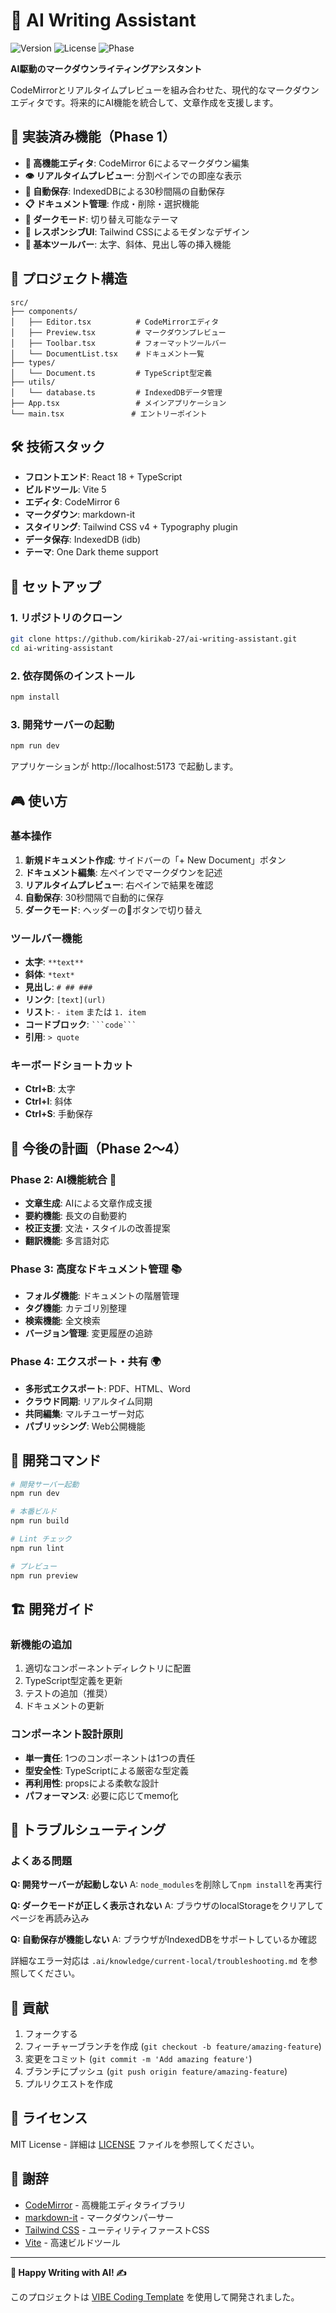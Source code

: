 # 🚀 AI Writing Assistant

![Version](https://img.shields.io/badge/version-1.0.0-blue)
![License](https://img.shields.io/badge/license-MIT-green)
![Phase](https://img.shields.io/badge/phase-1_complete-brightgreen)

**AI駆動のマークダウンライティングアシスタント**

CodeMirrorとリアルタイムプレビューを組み合わせた、現代的なマークダウンエディタです。将来的にAI機能を統合して、文章作成を支援します。

## 🎯 実装済み機能（Phase 1）

- **📝 高機能エディタ**: CodeMirror 6によるマークダウン編集
- **👁️ リアルタイムプレビュー**: 分割ペインでの即座な表示
- **💾 自動保存**: IndexedDBによる30秒間隔の自動保存
- **📋 ドキュメント管理**: 作成・削除・選択機能
- **🌙 ダークモード**: 切り替え可能なテーマ
- **🎨 レスポンシブUI**: Tailwind CSSによるモダンなデザイン
- **🔧 基本ツールバー**: 太字、斜体、見出し等の挿入機能

## 📁 プロジェクト構造

```
src/
├── components/
│   ├── Editor.tsx          # CodeMirrorエディタ
│   ├── Preview.tsx         # マークダウンプレビュー
│   ├── Toolbar.tsx         # フォーマットツールバー
│   └── DocumentList.tsx    # ドキュメント一覧
├── types/
│   └── Document.ts         # TypeScript型定義
├── utils/
│   └── database.ts         # IndexedDBデータ管理
├── App.tsx                 # メインアプリケーション
└── main.tsx               # エントリーポイント
```

## 🛠️ 技術スタック

- **フロントエンド**: React 18 + TypeScript
- **ビルドツール**: Vite 5
- **エディタ**: CodeMirror 6
- **マークダウン**: markdown-it
- **スタイリング**: Tailwind CSS v4 + Typography plugin
- **データ保存**: IndexedDB (idb)
- **テーマ**: One Dark theme support

## 🚀 セットアップ

### 1. リポジトリのクローン
```bash
git clone https://github.com/kirikab-27/ai-writing-assistant.git
cd ai-writing-assistant
```

### 2. 依存関係のインストール
```bash
npm install
```

### 3. 開発サーバーの起動
```bash
npm run dev
```

アプリケーションが http://localhost:5173 で起動します。

## 🎮 使い方

### 基本操作
1. **新規ドキュメント作成**: サイドバーの「+ New Document」ボタン
2. **ドキュメント編集**: 左ペインでマークダウンを記述
3. **リアルタイムプレビュー**: 右ペインで結果を確認
4. **自動保存**: 30秒間隔で自動的に保存
5. **ダークモード**: ヘッダーの🌙ボタンで切り替え

### ツールバー機能
- **太字**: `**text**`
- **斜体**: `*text*`
- **見出し**: `# ## ###`
- **リンク**: `[text](url)`
- **リスト**: `- item` または `1. item`
- **コードブロック**: ` ```code``` `
- **引用**: `> quote`

### キーボードショートカット
- **Ctrl+B**: 太字
- **Ctrl+I**: 斜体
- **Ctrl+S**: 手動保存

## 🔮 今後の計画（Phase 2〜4）

### Phase 2: AI機能統合 🤖
- **文章生成**: AIによる文章作成支援
- **要約機能**: 長文の自動要約
- **校正支援**: 文法・スタイルの改善提案
- **翻訳機能**: 多言語対応

### Phase 3: 高度なドキュメント管理 📚
- **フォルダ機能**: ドキュメントの階層管理
- **タグ機能**: カテゴリ別整理
- **検索機能**: 全文検索
- **バージョン管理**: 変更履歴の追跡

### Phase 4: エクスポート・共有 🌍
- **多形式エクスポート**: PDF、HTML、Word
- **クラウド同期**: リアルタイム同期
- **共同編集**: マルチユーザー対応
- **パブリッシング**: Web公開機能

## 🔧 開発コマンド

```bash
# 開発サーバー起動
npm run dev

# 本番ビルド
npm run build

# Lint チェック
npm run lint

# プレビュー
npm run preview
```

## 🏗️ 開発ガイド

### 新機能の追加
1. 適切なコンポーネントディレクトリに配置
2. TypeScript型定義を更新
3. テストの追加（推奨）
4. ドキュメントの更新

### コンポーネント設計原則
- **単一責任**: 1つのコンポーネントは1つの責任
- **型安全性**: TypeScriptによる厳密な型定義
- **再利用性**: propsによる柔軟な設計
- **パフォーマンス**: 必要に応じてmemo化

## 🐛 トラブルシューティング

### よくある問題

**Q: 開発サーバーが起動しない**
A: `node_modules`を削除して`npm install`を再実行

**Q: ダークモードが正しく表示されない**
A: ブラウザのlocalStorageをクリアしてページを再読み込み

**Q: 自動保存が機能しない**
A: ブラウザがIndexedDBをサポートしているか確認

詳細なエラー対応は `.ai/knowledge/current-local/troubleshooting.md` を参照してください。

## 🤝 貢献

1. フォークする
2. フィーチャーブランチを作成 (`git checkout -b feature/amazing-feature`)
3. 変更をコミット (`git commit -m 'Add amazing feature'`)
4. ブランチにプッシュ (`git push origin feature/amazing-feature`)
5. プルリクエストを作成

## 📝 ライセンス

MIT License - 詳細は [LICENSE](LICENSE) ファイルを参照してください。

## 🙏 謝辞

- [CodeMirror](https://codemirror.net/) - 高機能エディタライブラリ
- [markdown-it](https://github.com/markdown-it/markdown-it) - マークダウンパーサー
- [Tailwind CSS](https://tailwindcss.com/) - ユーティリティファーストCSS
- [Vite](https://vitejs.dev/) - 高速ビルドツール

---

**🎉 Happy Writing with AI! ✍️**

このプロジェクトは [VIBE Coding Template](https://github.com/kirikab-27/vibe-coding-template) を使用して開発されました。